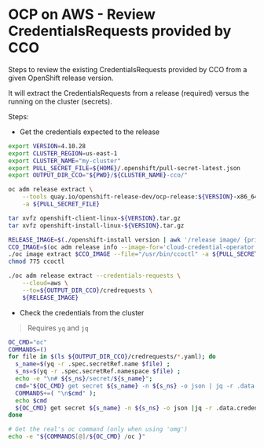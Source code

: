 # OCP on AWS - Review CredentialsRequests provided by CCO

Steps to review the existing CredentialsRequests provided by CCO from a given OpenShift release version.

It will extract the CredentialsRequests from a release (required) versus the running on the cluster (secrets).

Steps:

- Get the credentials expected to the release

```bash
export VERSION=4.10.28
export CLUSTER_REGION=us-east-1
export CLUSTER_NAME="my-cluster"
export PULL_SECRET_FILE=${HOME}/.openshift/pull-secret-latest.json
export OUTPUT_DIR_CCO="${PWD}/${CLUSTER_NAME}-cco/"

oc adm release extract \
    --tools quay.io/openshift-release-dev/ocp-release:${VERSION}-x86_64 \
    -a ${PULL_SECRET_FILE}

tar xvfz openshift-client-linux-${VERSION}.tar.gz
tar xvfz openshift-install-linux-${VERSION}.tar.gz

RELEASE_IMAGE=$(./openshift-install version | awk '/release image/ {print $3}')
CCO_IMAGE=$(oc adm release info --image-for='cloud-credential-operator' $RELEASE_IMAGE)
./oc image extract $CCO_IMAGE --file="/usr/bin/ccoctl" -a ${PULL_SECRET_FILE}
chmod 775 ccoctl

./oc adm release extract --credentials-requests \
    --cloud=aws \
    --to=${OUTPUT_DIR_CCO}/credrequests \
    ${RELEASE_IMAGE}
```

- Check the credentials from the cluster

> Requires `yq` and `jq`

```bash
OC_CMD="oc"
COMMANDS=()
for file in $(ls ${OUTPUT_DIR_CCO}/credrequests/*.yaml); do
  s_name=$(yq -r .spec.secretRef.name $file) ;
  s_ns=$(yq -r .spec.secretRef.namespace $file) ;
  echo -e "\n# ${s_ns}/secret/${s_name}";
  cmd="${OC_CMD} get secret ${s_name} -n ${s_ns} -o json | jq -r .data.credentials | base64 -d"
  COMMANDS+=( "\n$cmd" );
  echo $cmd
  ${OC_CMD} get secret ${s_name} -n ${s_ns} -o json |jq -r .data.credentials |base64 -d
done

# Get the real's oc command (only when using 'omg')
echo -e "${COMMANDS[@]/${OC_CMD} /oc }"
```
